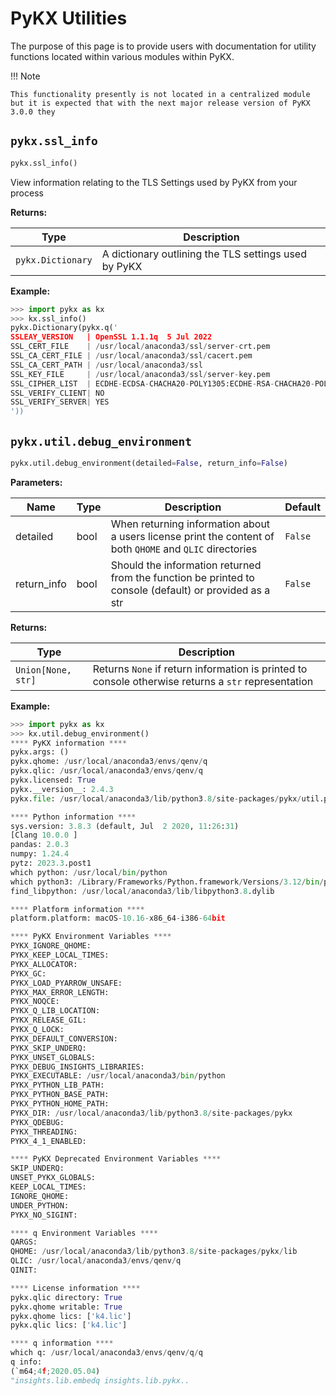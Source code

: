 # PyKX Utilities

The purpose of this page is to provide users with documentation for utility functions located within various modules within PyKX. 

!!! Note

	This functionality presently is not located in a centralized module but it is expected that with the next major release version of PyKX 3.0.0 they 

## `pykx.ssl_info`

```python
pykx.ssl_info()
```

View information relating to the TLS Settings used by PyKX from your process

**Returns:**

| Type              | Description                                          |
|-------------------|------------------------------------------------------|
| `pykx.Dictionary` | A dictionary outlining the TLS settings used by PyKX |

**Example:**

```python
>>> import pykx as kx
>>> kx.ssl_info()
pykx.Dictionary(pykx.q('
SSLEAY_VERSION   | OpenSSL 1.1.1q  5 Jul 2022
SSL_CERT_FILE    | /usr/local/anaconda3/ssl/server-crt.pem
SSL_CA_CERT_FILE | /usr/local/anaconda3/ssl/cacert.pem
SSL_CA_CERT_PATH | /usr/local/anaconda3/ssl
SSL_KEY_FILE     | /usr/local/anaconda3/ssl/server-key.pem
SSL_CIPHER_LIST  | ECDHE-ECDSA-CHACHA20-POLY1305:ECDHE-RSA-CHACHA20-POLY1305:..
SSL_VERIFY_CLIENT| NO
SSL_VERIFY_SERVER| YES
'))
```

## `pykx.util.debug_environment`

```python
pykx.util.debug_environment(detailed=False, return_info=False)
```

**Parameters:**

| Name        | Type | Description                                                                                               | Default |
|-------------|------|-----------------------------------------------------------------------------------------------------------|---------|
| detailed    | bool | When returning information about a users license print the content of both `QHOME` and `QLIC` directories | `False` |
| return_info | bool | Should the information returned from the function be printed to console (default) or provided as a str    | `False` |


**Returns:**

| Type               | Description                                                                                         |
|--------------------|-----------------------------------------------------------------------------------------------------|
| `Union[None, str]` | Returns `None` if return information is printed to console otherwise returns a `str` representation |

**Example:**

```python
>>> import pykx as kx
>>> kx.util.debug_environment()
**** PyKX information ****
pykx.args: ()
pykx.qhome: /usr/local/anaconda3/envs/qenv/q
pykx.qlic: /usr/local/anaconda3/envs/qenv/q
pykx.licensed: True
pykx.__version__: 2.4.3
pykx.file: /usr/local/anaconda3/lib/python3.8/site-packages/pykx/util.py

**** Python information ****
sys.version: 3.8.3 (default, Jul  2 2020, 11:26:31) 
[Clang 10.0.0 ]
pandas: 2.0.3
numpy: 1.24.4
pytz: 2023.3.post1
which python: /usr/local/bin/python
which python3: /Library/Frameworks/Python.framework/Versions/3.12/bin/python3
find_libpython: /usr/local/anaconda3/lib/libpython3.8.dylib

**** Platform information ****
platform.platform: macOS-10.16-x86_64-i386-64bit

**** PyKX Environment Variables ****
PYKX_IGNORE_QHOME: 
PYKX_KEEP_LOCAL_TIMES: 
PYKX_ALLOCATOR: 
PYKX_GC: 
PYKX_LOAD_PYARROW_UNSAFE: 
PYKX_MAX_ERROR_LENGTH: 
PYKX_NOQCE: 
PYKX_Q_LIB_LOCATION: 
PYKX_RELEASE_GIL: 
PYKX_Q_LOCK: 
PYKX_DEFAULT_CONVERSION: 
PYKX_SKIP_UNDERQ: 
PYKX_UNSET_GLOBALS: 
PYKX_DEBUG_INSIGHTS_LIBRARIES: 
PYKX_EXECUTABLE: /usr/local/anaconda3/bin/python
PYKX_PYTHON_LIB_PATH: 
PYKX_PYTHON_BASE_PATH: 
PYKX_PYTHON_HOME_PATH: 
PYKX_DIR: /usr/local/anaconda3/lib/python3.8/site-packages/pykx
PYKX_QDEBUG: 
PYKX_THREADING: 
PYKX_4_1_ENABLED: 

**** PyKX Deprecated Environment Variables ****
SKIP_UNDERQ: 
UNSET_PYKX_GLOBALS: 
KEEP_LOCAL_TIMES: 
IGNORE_QHOME: 
UNDER_PYTHON: 
PYKX_NO_SIGINT: 

**** q Environment Variables ****
QARGS: 
QHOME: /usr/local/anaconda3/lib/python3.8/site-packages/pykx/lib
QLIC: /usr/local/anaconda3/envs/qenv/q
QINIT: 

**** License information ****
pykx.qlic directory: True
pykx.qhome writable: True
pykx.qhome lics: ['k4.lic']
pykx.qlic lics: ['k4.lic']

**** q information ****
which q: /usr/local/anaconda3/envs/qenv/q/q
q info: 
(`m64;4f;2020.05.04)
"insights.lib.embedq insights.lib.pykx..
```
